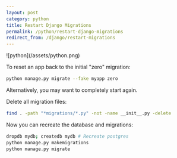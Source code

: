 ```yaml
---
layout: post
category: python
title: Restart Django Migrations
permalink: /python/restart-django-migrations
redirect_from: /django/restart-migrations
---
```

<div class="wide-logos" markdown="1">
![python](/assets/python.png)
</div>

To reset an app back to the initial "zero" migration:

```zsh
python manage.py migrate --fake myapp zero
```

Alternatively, you may want to completely start again.

Delete all migration files:

```zsh
find . -path "*migrations/*.py" -not -name __init__.py -delete
```

Now you can recreate the database and migrations:

```zsh
dropdb mydb; createdb mydb # Recreate postgres
python manage.py makemigrations
python manage.py migrate
```
